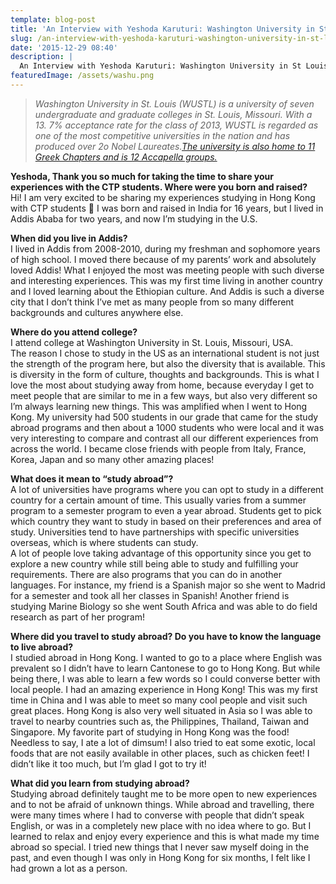 ```yaml
---
template: blog-post
title: 'An Interview with Yeshoda Karuturi: Washington University in St Louis.'
slug: /an-interview-with-yeshoda-karuturi-washington-university-in-st-louis
date: '2015-12-29 08:40'
description: |
  An Interview with Yeshoda Karuturi: Washington University in St Louis.
featuredImage: /assets/washu.png
---
```

> *Washington University in St. Louis (WUSTL) is a university of seven undergraduate and graduate colleges in St. Louis, Missouri. With a 13. 7% acceptance rate for the class of 2013, WUSTL is regarded as one of the most competitive universities in the nation and has produced over 2o Nobel Laureates.[The university is also home to 11 Greek Chapters and is 12 Accapella groups.](https://en.wikipedia.org/wiki/Washington_University_in_St._Louis#Campus_life)*

**Yeshoda, Thank you so much for taking the time to share your experiences with the CTP students. Where were you born and raised?**\
Hi! I am very excited to be sharing my experiences studying in Hong Kong with CTP students 🙂 I was born and raised in India for 16 years, but I lived in Addis Ababa for two years, and now I’m studying in the U.S.

**When did you live in Addis?**\
I lived in Addis from 2008-2010, during my freshman and sophomore years of high school. I moved there because of my parents’ work and absolutely loved Addis! What I enjoyed the most was meeting people with such diverse and interesting experiences. This was my first time living in another country and I loved learning about the Ethiopian culture. And Addis is such a diverse city that I don’t think I’ve met as many people from so many different backgrounds and cultures anywhere else.

**Where do you attend college?**\
I attend college at Washington University in St. Louis, Missouri, USA.\
The reason I chose to study in the US as an international student is not just the strength of the program here, but also the diversity that is available. This is diversity in the form of culture, thoughts and backgrounds. This is what I love the most about studying away from home, because everyday I get to meet people that are similar to me in a few ways, but also very different so I’m always learning new things. This was amplified when I went to Hong Kong. My university had 500 students in our grade that came for the study abroad programs and then about a 1000 students who were local and it was very interesting to compare and contrast all our different experiences from across the world. I became close friends with people from Italy, France, Korea, Japan and so many other amazing places!

**What does it mean to “study abroad”?**\
A lot of universities have programs where you can opt to study in a different country for a certain amount of time. This usually varies from a summer program to a semester program to even a year abroad. Students get to pick which country they want to study in based on their preferences and area of study. Universities tend to have partnerships with specific universities overseas, which is where students can study.\
A lot of people love taking advantage of this opportunity since you get to explore a new country while still being able to study and fulfilling your requirements. There are also programs that you can do in another languages. For instance, my friend is a Spanish major so she went to Madrid for a semester and took all her classes in Spanish! Another friend is studying Marine Biology so she went South Africa and was able to do field research as part of her program!

**Where did you travel to study abroad? Do you have to know the language to live abroad?**\
I studied abroad in Hong Kong. I wanted to go to a place where English was prevalent so I didn’t have to learn Cantonese to go to Hong Kong. But while being there, I was able to learn a few words so I could converse better with local people. I had an amazing experience in Hong Kong! This was my first time in China and I was able to meet so many cool people and visit such great places. Hong Kong is also very well situated in Asia so I was able to travel to nearby countries such as, the Philippines, Thailand, Taiwan and Singapore. My favorite part of studying in Hong Kong was the food! Needless to say, I ate a lot of dimsum! I also tried to eat some exotic, local foods that are not easily available in other places, such as chicken feet! I didn’t like it too much, but I’m glad I got to try it!

**What did you learn from studying abroad?**\
Studying abroad definitely taught me to be more open to new experiences and to not be afraid of unknown things. While abroad and travelling, there were many times where I had to converse with people that didn’t speak English, or was in a completely new place with no idea where to go. But I learned to relax and enjoy every experience and this is what made my time abroad so special. I tried new things that I never saw myself doing in the past, and even though I was only in Hong Kong for six months, I felt like I had grown a lot as a person.
